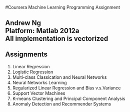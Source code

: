 #Coursera Machine Learning Programming Assignment

Andrew Ng<br>
Platform: Matlab 2012a<br>
All implementation is vectorized<br>
<br>
Assignments
-------
<ol>
  <li>Linear Regression</li>
  <li>Logistic Regression</li>
  <li>Multi-class Classication and Neural Networks</li>
  <li>Neural Networks Learning</li>
  <li>Regularized Linear Regression and Bias v.s.Variance</li>
  <li>Support Vector Machines</li>
  <li>K-means Clustering and Principal Component Analysis</li>
  <li>Anomaly Detection and Recommender Systems</li>
</ol>